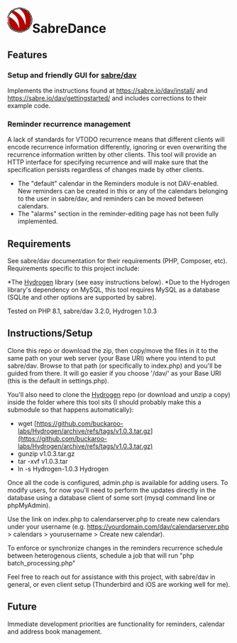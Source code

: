 # ![logo.png](logo.png)SabreDance

## Features
### Setup and friendly GUI for [sabre/dav](https://github.com/sabre-io/dav)

Implements the instructions found at https://sabre.io/dav/install/ and https://sabre.io/dav/gettingstarted/ and includes corrections to their example code. 

### Reminder recurrence management 

A lack of standards for VTODO recurrence means that different clients will encode recurrence information differently, ignoring or even overwriting the recurrence information written by other clients. This tool will provide an HTTP interface for specifying recurrence and will make sure that the specification persists regardless of changes made by other clients.

* The "default" calendar in the Reminders module is not DAV-enabled. New reminders can be created in this or any of the calendars belonging to the user in sabre/dav, and reminders can be moved between calendars.
* The "alarms" section in the reminder-editing page has not been fully implemented.

## Requirements
See sabre/dav documentation for their requirements (PHP, Composer, etc). Requirements specific to this project include:

*The [Hydrogen](https://github.com/buckaroo-labs/Hydrogen) library (see easy instructions below).
*Due to the Hydrogen library's dependency on MySQL, this tool requires MySQL as a database (SQLite and other options are supported by sabre). 

Tested on PHP 8.1, sabre/dav 3.2.0, Hydrogen 1.0.3  

## Instructions/Setup
Clone this repo or download the zip, then copy/move the files in it to the same path on your web server (your Base URI) where you intend to put sabre/dav. Browse to that path (or specifically to index.php) and you'll be guided from there. It will go easier if you choose '/dav/' as your Base URI (this is the default in settings.php). 

You'll also need to clone the [Hydrogen](https://github.com/buckaroo-labs/Hydrogen) repo (or download and unzip a copy) inside the folder where this tool sits (I should probably make this a submodule so that happens automatically):
* wget [https://github.com/buckaroo-labs/Hydrogen/archive/refs/tags/v1.0.3.tar.gz](https://github.com/buckaroo-labs/Hydrogen/archive/refs/tags/v1.0.3.tar.gz)
* gunzip v1.0.3.tar.gz
* tar -xvf v1.0.3.tar
* ln -s Hydrogen-1.0.3 Hydrogen

Once all the code is configured, admin.php is available for adding users. To modify users, for now you'll need to perform the updates directly in the database using a database client of some sort (mysql command line or phpMyAdmin).

Use the link on index.php to calendarserver.php to create new calendars under your username (e.g. https://yourdomain.com/dav/calendarserver.php > calendars > yourusername > Create new calendar).

To enforce or synchronize changes in the reminders recurrence schedule between heterogenous clients, schedule a job that will run "php batch_processing.php"

Feel free to reach out for assistance with this project, with sabre/dav in general, or even client setup (Thunderbird and iOS are working well for me).

## Future
Immediate development priorities are functionality for reminders, calendar and address book management.

